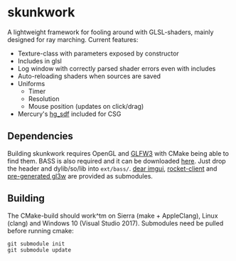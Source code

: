 # skunkwork
A lightweight framework for fooling around with GLSL-shaders, mainly designed for
ray marching. Current features:
  * Texture-class with parameters exposed by constructor
  * Includes in glsl
  * Log window with correctly parsed shader errors even with includes
  * Auto-reloading shaders when sources are saved
  * Uniforms
    * Timer
    * Resolution
    * Mouse position (updates on click/drag)
  * Mercury's [hg_sdf](http://mercury.sexy/hg_sdf) included for CSG

## Dependencies
Building skunkwork requires OpenGL and [GLFW3](http://www.glfw.org) with CMake
being able to find them. BASS is also required and it can be downloaded [here](https://www.un4seen.com/bass.html).
Just drop the header and dylib/so/lib into `ext/bass/`. [dear imgui](https://github.com/ocornut/imgui),
[rocket-client](https://github.com/rocket/rocket) and [pre-generated gl3w](https://github.com/sndels/libgl3w)
are provided as submodules.

## Building
The CMake-build should work^tm on Sierra (make + AppleClang), Linux (clang) and Windows 10 (Visual Studio 2017). Submodules need be pulled
before running cmake:
```
git submodule init
git submodule update
```
